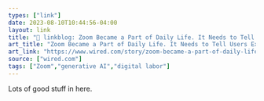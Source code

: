 ```yaml
---
types: ["link"]
date: 2023-08-10T10:44:56-04:00
layout: link
title: "🔗 linkblog: Zoom Became a Part of Daily Life. It Needs to Tell Users Exactly How It's Using Their Data | WIRED'"
art_title: "Zoom Became a Part of Daily Life. It Needs to Tell Users Exactly How It's Using Their Data | WIRED"
art_link: "https://www.wired.com/story/zoom-became-a-part-of-daily-life-it-needs-to-tell-users-exactly-how-its-using-their-data/"
source: ["wired.com"]
tags: ["Zoom","generative AI","digital labor"]
---
```

Lots of good stuff in here.  
 

